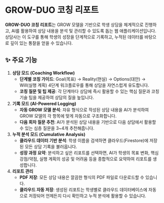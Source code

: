# **GROW-DUO 코칭 리포트**

**GROW-DUO 코칭 리포트**는 GROW 모델을 기반으로 학생 상담을 체계적으로 진행하고, AI를 활용하여 상담 내용을 분석 및 관리할 수 있도록 돕는 웹 애플리케이션입니다. 상담사는 이 도구를 통해 학생의 성장을 단계적으로 기록하고, 누적된 데이터를 바탕으로 깊이 있는 통찰을 얻을 수 있습니다.

## **✨ 주요 기능**

1. **상담 모드 (Coaching Workflow)**  
   * **단계별 코칭 가이드**: Goal(목표) → Reality(현실) → Options(대안) → Will(실행 계획) 4단계 워크플로우를 통해 상담을 자연스럽게 유도합니다.  
   * **코칭 질문 및 팁 제공**: 각 단계마다 상담에 즉시 활용할 수 있는 핵심 질문과 코칭 기술 팁을 제공하여 상담의 질을 높입니다.  
2. **기록 모드 (AI-Powered Logging)**  
   * **자동 GROW 모델 분석**: 자유 형식으로 작성된 상담 내용을 AI가 분석하여 GROW 모델의 각 항목에 맞게 자동으로 구조화합니다.  
   * **다음 회차 질문 추천**: AI가 분석된 상담 내용을 기반으로 다음 상담에서 활용할 수 있는 심층 질문을 3\~4개 추천해줍니다.  
3. **누적 분석 모드 (Cumulative Analysis)**  
   * **클라우드 데이터 기반 분석**: 학생 이름을 검색하면 클라우드(Firestore)에 저장된 모든 상담 기록을 불러옵니다.  
   * **성장 과정 요약**: 분석하고 싶은 리포트를 선택하면, AI가 학생의 목표 변화, 핵심 강점/약점, 실행 계획의 성공 및 어려움 등을 종합적으로 요약하여 리포트를 생성합니다.  
4. **리포트 관리**  
   * **PDF 저장**: 모든 상담 내용은 깔끔한 형식의 PDF 파일로 다운로드할 수 있습니다.  
   * **클라우드 자동 저장**: 생성된 리포트는 학생별로 클라우드 데이터베이스에 자동으로 저장되어 언제든지 다시 확인하고 누적 분석에 활용할 수 있습니다.
